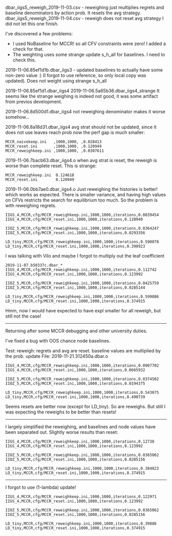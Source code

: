 dbar_iigs5_reweigh_2019-11-03.csv - reweighing just multiplies regrets and baseline denominators by action prob. It resets the avg strategy.
dbar_iigs5_reweigh_2019-11-04.csv - reweigh does not reset avg strategy
    I did not let this one finish.
    
I've discovered a few problems:
- I used NoBaseline for MCCR! so all CFV constraints were zero! I added a check for that.
- The weighting uses some strange update s_h_all for baselines. I need to check this.

2019-11-06.85ef1d1b.dbar_iigs3 - updated baselines to actually have some non-zero value :) (I forgot to use reference, so only local copy was updated). Does not weight using strange s_h_all


2019-11-06.85ef1d1.dbar_iigs4
2019-11-06.5a65b36.dbar_iigs4_strange
It seems like the strange weighing is indeed not good, it was some artifact from previos development.

2019-11-06.8d500d1.dbar_iigs4
not reweighing denominator makes it worse somehow...

2019-11-06.8a18d31.dbar_iigs4
avg strat should not be updated, since it does not use leaves reach prob
now the perf gap is much smaller:

    MCCR_naivekeep.ini   ,1000,1000, ,0.028413
    MCCR_reset.ini       ,1000,1000, ,0.120949
    MCCR_reweighkeep.ini ,1000,1000, ,0.0307611


2019-11-06.7bacb63.dbar_iigs4.o
when avg strat is reset, the reweigh is worse than complete reset.
This is strange:

    MCCR_reweighkeep.ini  0.124618
    MCCR_reset.ini        0.120949

2019-11-06.0bb7ae0.dbar_iigs4.o
Just reweighing the histories is better! which works as expected.
There is smaller variance, and having high values on CFVs restricts 
the search for equilibrium too much.
So the problem is with reweighing regrets.

    
    IIGS_4,MCCR,cfg/MCCR_reweighkeep.ini,1000,1000,iterations,0.0839454
    IIGS_4,MCCR,cfg/MCCR_reset.ini,1000,1000,iterations,0.120949
    
    IIOZ_5,MCCR,cfg/MCCR_reweighkeep.ini,1000,1000,iterations,0.0364247
    IIOZ_5,MCCR,cfg/MCCR_reset.ini,1000,1000,iterations,0.0293356
    
    LD_tiny,MCCR,cfg/MCCR_reweighkeep.ini,1000,1000,iterations,0.590078
    LD_tiny,MCCR,cfg/MCCR_reset.ini,1000,1000,iterations,0.398923

I was talking with Vilo and maybe I forgot to multiply out 
the leaf coefficient

    2019-11-07.b50337c.dbar_*
    IIGS_4,MCCR,cfg/MCCR_reweighkeep.ini,1000,1000,iterations,0.112742
    IIGS_4,MCCR,cfg/MCCR_reset.ini,1000,1000,iterations,0.123992
    
    IIOZ_5,MCCR,cfg/MCCR_reweighkeep.ini,1000,1000,iterations,0.0425759
    IIOZ_5,MCCR,cfg/MCCR_reset.ini,1000,1000,iterations,0.0285144
    
    LD_tiny,MCCR,cfg/MCCR_reweighkeep.ini,1000,1000,iterations,0.599886
    LD_tiny,MCCR,cfg/MCCR_reset.ini,1000,1000,iterations,0.374915

Hmm, now I would have expected to have expl smaller for all reweigh,
but still not the case!

---

Returning after some MCCR debugging and other university duties.

I've fixed a bug with OOS chance node baselines.

Test: reweigh: regrets and avg are reset.
      baseline values are multiplied by the prob. update
File: 2019-11-21.312450a.dbar.o
       
    IIGS_4,MCCR,cfg/MCCR_reweighkeep.ini,1000,1000,iterations,0.0907702
    IIGS_4,MCCR,cfg/MCCR_reset.ini,1000,1000,iterations,0.0665932
    
    IIOZ_5,MCCR,cfg/MCCR_reweighkeep.ini,1000,1000,iterations,0.0374502
    IIOZ_5,MCCR,cfg/MCCR_reset.ini,1000,1000,iterations,0.0194375
    
    LD_tiny,MCCR,cfg/MCCR_reweighkeep.ini,1000,1000,iterations,0.543075
    LD_tiny,MCCR,cfg/MCCR_reset.ini,1000,1000,iterations,0.490739

Seems resets are better now (except for LD_tiny).
So are reweighs. But still I was expecting the reweighs to be better than resets!

---

I largely simplified the reweighing, and baselines and node values
have been separated out. Slightly worse results than reset: 

    IIGS_4,MCCR,cfg/MCCR_reweighkeep.ini,1000,1000,iterations,0.12738
    IIGS_4,MCCR,cfg/MCCR_reset.ini,1000,1000,iterations,0.123992
    
    IIOZ_5,MCCR,cfg/MCCR_reweighkeep.ini,1000,1000,iterations,0.0365062
    IIOZ_5,MCCR,cfg/MCCR_reset.ini,1000,1000,iterations,0.0285156
    
    LD_tiny,MCCR,cfg/MCCR_reweighkeep.ini,1000,1000,iterations,0.384823
    LD_tiny,MCCR,cfg/MCCR_reset.ini,1000,1000,iterations,0.374915
    
---

I forgot to use (1-lambda) update!

    IIGS_4,MCCR,cfg/MCCR_reweighkeep.ini,1000,1000,iterations,0.122971
    IIGS_4,MCCR,cfg/MCCR_reset.ini,1000,1000,iterations,0.123992
    
    IIOZ_5,MCCR,cfg/MCCR_reweighkeep.ini,1000,1000,iterations,0.0365062
    IIOZ_5,MCCR,cfg/MCCR_reset.ini,1000,1000,iterations,0.0285156
    
    LD_tiny,MCCR,cfg/MCCR_reweighkeep.ini,1000,1000,iterations,0.39886
    LD_tiny,MCCR,cfg/MCCR_reset.ini,1000,1000,iterations,0.374915

